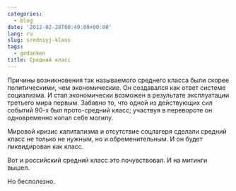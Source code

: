 ```yaml
---
categories:
  - blog
date: '2012-02-28T08:49:00+00:00'
lang: ru
slug: sredniyj-klass
tags:
  - gedanken
title: Средний класс
---
```



Причины возникновения так называемого среднего класса были скорее политическими, чем экономические. Он создавался как ответ системе
социализма. И стал экономически возможен в результате эксплуатации третьего мира первым. Забавно то, что одной из действующих сил событий
90-х был прото-средний класс; участвуя в перевороте он одновременно копал себе могилу.

Мировой кризис капитализма и отсутствие соцлагеря сделали средний класс не только не нужным, но и обременительным. И он будет ликвидирован как класс.

Вот и российский средний класс это почувствовал. И на митинги вышел.

Но бесполезно.